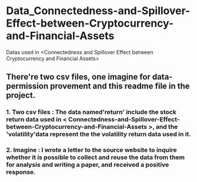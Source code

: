 # Data_Connectedness-and-Spillover-Effect-between-Cryptocurrency-and-Financial-Assets
Datas used in &lt;Connectedness and Spillover Effect between Cryptocurrency and Financial Assets>
## There're two csv files, one imagine for data-permission provement and this readme file in the project.

### 1. Two csv files : The data named'return' include the stock return data used in < Connectedness-and-Spillover-Effect-between-Cryptocurrency-and-Financial-Assets >, and the 'volatility'data represent the the volatility return data used in it.
### 2. Imagine : I wrote a letter to the source website to inquire whether it is possible to collect and reuse the data from them for analysis and writing a paper, and received a positive response.
